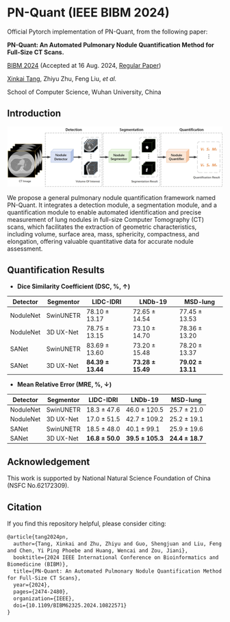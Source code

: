 # PN-Quant (IEEE BIBM 2024)

Official Pytorch implementation of PN-Quant, from the following paper:

**PN-Quant: An Automated Pulmonary Nodule Quantification Method for Full-Size CT Scans.**

[BIBM 2024](https://www.ieeebibm.org/BIBM2024/) (Accepted at 16 Aug. 2024, [Regular Paper](https://ieeexplore.ieee.org/document/10822571))

[Xinkai Tang](https://xinkai-tang.github.io), Zhiyu Zhu, Feng Liu, *et al.*

School of Computer Science, Wuhan University, China


## Introduction

![](figures/PN-Quant.jpg)

We propose a general pulmonary nodule quantification framework named PN-Quant. It integrates a detection module, a segmentation module, and a quantification module to enable automated identification and precise measurement of lung nodules in full-size Computer Tomography (CT) scans, which facilitates the extraction of geometric characteristics, including volume, surface area, mass, sphericity, compactness, and elongation, offering valuable quantitative data for accurate nodule assessment.


## Quantification Results

* **Dice Similarity Coefficient (DSC, %, ↑)**

| Detector  | Segmentor | LIDC-IDRI         | LNDb-19           | MSD-lung          |
| --------- | --------- | ----------------- | ----------------- | ----------------- |
| NoduleNet | SwinUNETR | 78.10 ± 13.17     | 72.65 ± 14.54     | 77.45 ± 13.53     |
| NoduleNet | 3D UX-Net | 78.75 ± 13.15     | 73.10 ± 14.70     | 78.36 ± 13.20     |
| SANet     | SwinUNETR | 83.69 ± 13.60     | 73.20 ± 15.48     | 78.20 ± 13.37     |
| SANet     | 3D UX-Net | **84.39 ± 13.44** | **73.28 ± 15.49** | **79.02 ± 13.11** |

* **Mean Relative Error (MRE, %, ↓)**

| Detector  | Segmentor | LIDC-IDRI       | LNDb-19          | MSD-lung        |
| --------- | --------- | --------------- | ---------------- | --------------- |
| NoduleNet | SwinUNETR | 18.3 ± 47.6     | 46.0 ± 120.5     | 25.7 ± 21.0     |
| NoduleNet | 3D UX-Net | 17.0 ± 51.5     | 42.7 ± 109.2     | 25.2 ± 19.1     |
| SANet     | SwinUNETR | 18.5 ± 48.0     | 40.1 ± 99.1      | 25.9 ± 19.6     |
| SANet     | 3D UX-Net | **16.8 ± 50.0** | **39.5 ± 105.3** | **24.4 ± 18.7** |


## Acknowledgement
This work is supported by National Natural Science Foundation of China (NSFC No.62172309).


## Citation 
If you find this repository helpful, please consider citing:
```
@article{tang2024pn,
  author={Tang, Xinkai and Zhu, Zhiyu and Guo, Shengjuan and Liu, Feng and Chen, Yi Ping Phoebe and Huang, Wencai and Zou, Jiani},
  booktitle={2024 IEEE International Conference on Bioinformatics and Biomedicine (BIBM)}, 
  title={PN-Quant: An Automated Pulmonary Nodule Quantification Method for Full-Size CT Scans}, 
  year={2024},
  pages={2474-2480},
  organization={IEEE},
  doi={10.1109/BIBM62325.2024.10822571}
}
```

